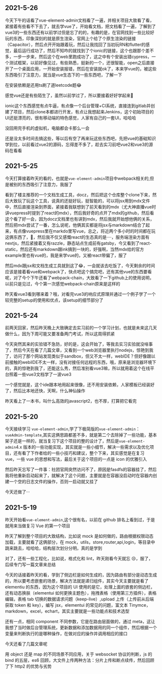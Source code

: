 ## 2021-5-26

今天下午的话看了vue-element-admin文档看了一遍，并相关项目大致看了看，紧接着有些看不下去了，就去学vue了，开始看文档，把文档看了一遍，了解到了vue3的一些东西还有以前学过但是忘了的的，有趣的是，在官网找到一些比较好玩的东西，印象深刻的就是原生渲染，官网上个给了个原生渲染的链接（Capacitor），然后点开开始跟着玩，然后让我找回了当初玩RN和flutter的感觉，最后运行成功了，然后不知咋的就找到了个ionic的链接，这个也跟那个差不多，一步一步来，然后这个在web里跑成功了，这之中有个安装出错cypress，一个测试框架，以前好像见过，有些熟悉，挺新的一个，还很智能，open之后直接开了一个桌面应用，一开始安装报错，然后在安装就ok了，本来学vue的，被这些东西吸引了注意力，就当是vue生态下的一些东西吧，了解一下

在安装依赖是还用ts刷了道leetcode题😂

感觉vue还是有些陌生了，虽然以前学过了，所以要接着好好学起来🤣

ionic这个东西感觉有点牛逼，有点像一个后台管理+CI系统，直接连到gitlab并创建了项目，然后clone本都进行开发，有点让我想起来Jenkins，这个初始项目的UI还挺漂亮的，很有移动端的特色感觉，人家有自己的一套UI，哈哈哈

没回用完手机的虚拟机，电脑都会卡那么一会

还是没太多时间去搞这些，等以后有空了再来玩这些东西吧，先把vue的基础知识学到位，以前看过vue2的源码，忘得差不多了，趁去实习前吧vue2和vue3的源码在看看

## 2021-5-25

今天打算接着昨天的看的，也就是`vue-element-admin`项目中webpack相关的,但是被别的东西吸引了注意力，我服了

看到了楼主推荐的一个文档生成工具，docz，然后把这个仓库整个clone下来，然后大致玩了玩这个工具，说真的还挺好玩，挺智能的，可以将jsx用到mdx文件中，然后直接渲染到界面，紧接着我联想到了前天看到的mdx（尤大神直播vue时讲vuepress时提到了react的mdx），然后我好奇的点开了mdx的github，然后看这个看了好一会，因为docz文档里也有讲到mdx，然后我就开始想他俩的关系，然后把mdx尝试了一番，怎么说呢，他俩其实都是将jsx与markdown结合了起来，有点像vuepress里在markdo里写vue，总之，将近两个多小时的时间都在玩这俩东西了，🤢，然后我不仅又感慨react的生态真的是····，服务端渲染方面有nextjs，然后紧接着又有razzle，静态站点生成前有gatsby，今又看到了react-static，然后还有markdown跟ink搞到一块的，好强啊，当然mdx给的官方example里也有vue的，我是来学vue的，又被react带偏了，服了

然后mdx跟jsx和文档生成工具就到这了😂，一会就该去吃饭了，今天剩余的时间应该是接着看vue和webpack了，快点吧这个搞完吧，还有其他vue的东西要看呢，对了今个下午还看了webpack-chain，大致看了一下github上的使用说明，以前只是见过，今个第一次感觉webpack-chain原来是这样的

昨天看vue3看到哪来着？哦，对看完vue3的响应式原理并通过一个例子学了一个较完整的setup的使用和优点，该setup的细节部分了


## 2021-5-24

前两天回家，然后昨天晚上大致确定去实习前的一个学习计划，也就是未来这几天做什么，因为下周可能又要准备两门考试，所以这周得抓紧

今天突然其来的实验错不急防，好的是，这会开始了，等我去实习实验就没啥事了，然后今天在看了几篇文章，又看到一个web浏览器里执行nodejs，惊艳到我了，访问了那个网站发现类似于sandbox，但又不太一样，webIDE？但好像跟以前接触的webiIDE不太一样，没有对接任何远程的东西，哦，原来是浏览器环境下的，真的惊艳到我了，还能这么秀，然后准别看vue3嘛，所以就用着这个在线平台照着一些vue3文档学了一波vue3

一个感觉就是，这个ide跟本地用起来很像，还不用安装依赖，人家模板已经装好了，然后比本地还快，天啊，什么神仙操作

昨天看上了一本书，叫什么高效的javascript2，也不厚，打算把它看完

## 2021-5-20

今天接续学习 `vue-element-admin`,学了下极简版的`vue-element-admin`：`vueAdmin-template`,其实这俩思路都差不多，就是第二个去除掉了一些功能，基本架子还是一样的，就当复习下这个项目的整的设计了，然后是`vue-element-admin`4.x 版本的一些功能实现，其实就是一些小细节，解决一些需求以及优化项目，还有看了下作者给的一些小技巧和建议，整个下来，其实感觉是在复习 vue，一些 vue 的思想和写法，最后关于这个项目的一点是 icon 的优雅引入

然后昨天忘写了一件事：社团官网突然访问不了，原因是fasdfs的容器挂了，然后我将他重新启动起来了，就解决了这个问题，主要就是在容器没启动时在容器内创建一个空的日志文件的操作，否则一启动就又挂了

今天还做了···

## 2021-5-19

昨天开始看`vue-element-admin`,这个很有名，以前在 github 排名上看到过，于是就用来当做复习 Vue 的第一个项目

昨天了解到整个项目的大致结构，比如说 mock 是如何做的，路由根据权限动态加载，主要就看了这俩部分，在 mock，utils，store,router,api,login，等目录中跳来跳去，哈哈哈，结构层次划分分明，真的是学到

对了，还有一些工程化，比如说，格式化和 lint，昨天刚看今天就忘 😒，服了，后续专门写一篇文章来总结

今天的话接着昨天的看，学到了侧边栏是如何生成的，因为路由有部分是动态生成的，所以要考虑嵌套的场景，解决方法就是递归组件，其实今天主要就是看了 elementiu 的东西，因为这个项目的 UI 使用的是它，处理上面的嵌套的侧边栏，还有动态换肤（elementui 如何更换主题色），拖拽表格（使用第三方插件），表格编辑，表格 tab 切换的数据请求问题（keep-live）,upload 上传（上传前从后端获取 token 和 key），编写 jsx，elementui 的常见的问题，富文本 Tinymce，markdown，excel，echart，其实主要就是一些功能点和技术选型

还有一点，相同 component 不同参数，它是在路由层面做的，通过 meta，这让我想了当时做后台管理系统，更新数据和添加数据用的同一个组件，然后根据一个变量来判断执行的是哪种操作，在做对应的操作并调用相应的接口

今天还看了几篇文章呢

用 object 还是 map 的不同场景不同应用，关于 websocket 协议的判断，js 的 bind 的五层，es6 回顾，大文件上传两种方法：分片上传和断点续传，然后回顾了下 http2 的优势与劣势

